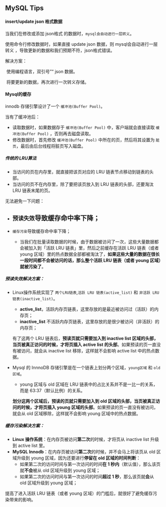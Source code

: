 ## MySQL Tips

#### insert/update json 格式数据

当我们在修改或添加 json格式 的数据时，`mysql会自动进行一层转义`。

使用命令行修改数据时，如果直接 update json 数据，则 mysql会自动进行一层转义 ，导致更新的数据和我们预期不符，json格式错误。

解决方案：

​	使用编程语言，双引号”“ json 数据。

​	将要更新的数据，再次进行一次转义存储。

#### Mysql的缓存

innodb 存储引擎设计了一个 `缓冲池(Buffer Pool)`。

当有了缓冲池后：

- 读取数据时，如果数据存于 `缓冲池(Buffer Pool)` 中，客户端就会直接读取 `缓冲池(Buffer Pool)` ，否则再去磁盘读取。
- 修改数据时，首先修改 `缓冲池(Buffer Pool)` 中所在的页，然后将其设置为 `脏页`，最后由后台线程将脏页写入磁盘。



##### 传统的 LRU算法

- 当访问的页在内存里，就直接把该页对应的 LRU 链表节点移动到链表的头部。
- 当访问的页不在内存里，除了要把该页放入到 LRU 链表的头部，还要淘汰 LRU 链表末尾的页。

无法避免一下问题：

- `预读失效`导致缓存命中率下降；
  - 

- `缓存污染`导致缓存命中率下降；
  - 当我们在批量读取数据的时候，由于数据被访问了一次，这些大量数据都会被加入到「活跃 LRU 链表」里，然后之前缓存在活跃 LRU 链表（或者 young 区域）里的热点数据全部都被淘汰了，**如果这些大量的数据在很长一段时间都不会被访问的话，那么整个活跃 LRU 链表（或者 young 区域）就被污染了**。




##### 预读失效解决方案：

- Linux操作系统实现了 `两个LRU链表`,`活跃 LRU 链表(active_list)` 和 `非活跃 LRU 链表(inactive_list)`。

  - **active_list**，活跃内存页链表，这里存放的是最近被访问过（活跃）的内存页；
  - **inactive_list** 不活跃内存页链表，这里存放的是很少被访问（非活跃）的内存页；

  有了这两个 LRU 链表后，**预读页就只需要加入到 inactive list 区域的头部，当页被真正访问的时候，才将页插入 active list 的头部**。如果预读的页一直没有被访问，就会从 inactive list 移除，这样就不会影响 active list 中的热点数据。

- Mysql 的 InnnoDB 存储引擎是在一个链表上划分两个区域，`young区域` 和 `old区域`。

  - young 区域与 old 区域在 LRU 链表中的占比关系并不是一比一的关系，而是 63:37（默认比例）的关系。

  **划分这两个区域后，预读的页就只需要加入到 old 区域的头部，当页被真正访问的时候，才将页插入 young 区域的头部**。如果预读的页一直没有被访问，就会从 old 区域移除，这样就不会影响 young 区域中的热点数据。

##### 缓存污染解决方案：

- **Linux 操作系统**：在内存页被访问**第二次**的时候，才将页从 inactive list 升级到 active list 里。
- **MySQL Innodb**：在内存页被访问**第二次**的时候，并不会马上将该页从 old 区域升级到 young 区域，因为还要进行**停留在 old 区域的时间判断**：
  - 如果第二次的访问时间与第一次访问的时间**在 1 秒内**（默认值），那么该页就**不会**被从 old 区域升级到 young 区域；
  - 如果第二次的访问时间与第一次访问的时间**超过 1 秒**，那么该页就**会**从 old 区域升级到 young 区域；

提高了进入活跃 LRU 链表（或者 young 区域）的门槛后，就很好了避免缓存污染带来的影响。
